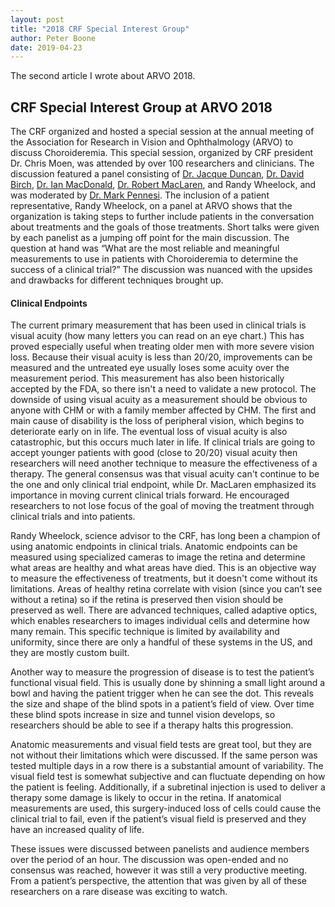 ```yaml
---
layout: post
title: "2018 CRF Special Interest Group"
author: Peter Boone
date: 2019-04-23
---
```

The second article I wrote about ARVO 2018.

## CRF Special Interest Group at ARVO 2018
The CRF organized and hosted a special session at the annual meeting of the Association for
Research in Vision and Ophthalmology (ARVO) to discuss Choroideremia. This special session, organized
by CRF president Dr. Chris Moen, was attended by over 100 researchers and clinicians. The discussion
featured a panel consisting of 
[Dr. Jacque Duncan](https://www.ucsfhealth.org/jacque.duncan), 
[Dr. David Birch](https://retinafoundation.org/scientists/david-birch-ph-d/),
[Dr. Ian MacDonald](https://www.ualberta.ca/medicine/about/people/ian-m-macdonald),
[Dr. Robert MacLaren](https://www.ndcn.ox.ac.uk/team/robert-maclaren),
and Randy Wheelock,
and was moderated by [Dr. Mark Pennesi](https://www.ohsu.edu/providers/mark-pennesi/477AAA15C91D4FE49F41E8DFDCD77CE1). 
The inclusion of a patient representative, Randy Wheelock, on a panel at ARVO shows that the organization is taking steps to
further include patients in the conversation about treatments and the goals of those treatments.
Short talks were given by each panelist as a jumping off point for the main discussion. The
question at hand was “What are the most reliable and meaningful measurements to use in patients with
Choroideremia to determine the success of a clinical trial?” The discussion was nuanced with the
upsides and drawbacks for different techniques brought up.
#### Clinical Endpoints
The current primary measurement that has been used in clinical trials is visual acuity (how many
letters you can read on an eye chart.) This has proved especially useful when treating older men with
more severe vision loss. Because their visual acuity is less than 20/20, improvements can be measured
and the untreated eye usually loses some acuity over the measurement period. This measurement has
also been historically accepted by the FDA, so there isn't a need to validate a new protocol. The
downside of using visual acuity as a measurement should be obvious to anyone with CHM or with a
family member affected by CHM. The first and main cause of disability is the loss of peripheral vision,
which begins to deteriorate early on in life. The eventual loss of visual acuity is also catastrophic, but this
occurs much later in life. If clinical trials are going to accept younger patients with good (close to 20/20)
visual acuity then researchers will need another technique to measure the effectiveness of a therapy.
The general consensus was that visual acuity can't continue to be the one and only clinical trial
endpoint, while Dr. MacLaren emphasized its importance in moving current clinical trials forward. He
encouraged researchers to not lose focus of the goal of moving the treatment through clinical trials and
into patients.

Randy Wheelock, science advisor to the CRF, has long been a champion of using anatomic
endpoints in clinical trials. Anatomic endpoints can be measured using specialized cameras to image the
retina and determine what areas are healthy and what areas have died. This is an objective way to
measure the effectiveness of treatments, but it doesn't come without its limitations. Areas of healthy
retina correlate with vision (since you can’t see without a retina) so if the retina is preserved then vision
should be preserved as well. There are advanced techniques, called adaptive optics, which enables
researchers to images individual cells and determine how many remain. This specific technique is limited
by availability and uniformity, since there are only a handful of these systems in the US, and they are
mostly custom built.

Another way to measure the progression of disease is to test the patient’s functional visual field.
This is usually done by shinning a small light around a bowl and having the patient trigger when he can
see the dot. This reveals the size and shape of the blind spots in a patient’s field of view. Over time these
blind spots increase in size and tunnel vision develops, so researchers should be able to see if a therapy
halts this progression.

Anatomic measurements and visual field tests are great tool, but they are not without their
limitations which were discussed. If the same person was tested multiple days in a row there is a
substantial amount of variability. The visual field test is somewhat subjective and can fluctuate
depending on how the patient is feeling. Additionally, if a subretinal injection is used to deliver a therapy
some damage is likely to occur in the retina. If anatomical measurements are used, this surgery-induced
loss of cells could cause the clinical trial to fail, even if the patient’s visual field is preserved and they
have an increased quality of life.

These issues were discussed between panelists and audience members over the period of an
hour. The discussion was open-ended and no consensus was reached, however it was still a very productive meeting.
From a patient’s perspective, the attention that was given by all of these researchers on a rare disease
was exciting to watch.
